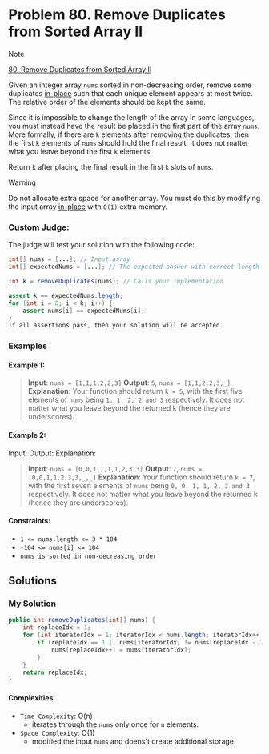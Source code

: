 # Problem 80. Remove Duplicates from Sorted Array II

> [!NOTE]
> [80. Remove Duplicates from Sorted Array II](https://leetcode.com/problems/remove-duplicates-from-sorted-array-ii/description/?envType=study-plan-v2&envId=top-interview-150)

Given an integer array `nums` sorted in non-decreasing order, remove some duplicates [in-place](https://en.wikipedia.org/wiki/In-place_algorithm) such that each unique element appears at most twice. The relative order of the elements should be kept the same.

Since it is impossible to change the length of the array in some languages, you must instead have the result be placed in the first part of the array `nums`. More formally, if there are `k` elements after removing the duplicates, then the first `k` elements of `nums` should hold the final result. It does not matter what you leave beyond the first `k` elements.

Return `k` after placing the final result in the first `k` slots of `nums`.

> [!WARNING]
> Do not allocate extra space for another array.
> You must do this by modifying the input array [in-place](https://en.wikipedia.org/wiki/In-place_algorithm) with `O(1)` extra memory.

### Custom Judge:

The judge will test your solution with the following code:

```java
int[] nums = [...]; // Input array
int[] expectedNums = [...]; // The expected answer with correct length

int k = removeDuplicates(nums); // Calls your implementation

assert k == expectedNums.length;
for (int i = 0; i < k; i++) {
    assert nums[i] == expectedNums[i];
}
If all assertions pass, then your solution will be accepted.
```

### Examples

#### Example 1:

> **Input**: `nums = [1,1,1,2,2,3]`
> **Output**: `5`, `nums = [1,1,2,2,3,_]`
> **Explanation**: Your function should return `k = 5`, with the first five elements of `nums` being `1, 1, 2, 2 and 3` respectively. It does not matter what you leave beyond the returned k (hence they are underscores).

#### Example 2:

Input: 
Output: 
Explanation: 

> **Input**: `nums = [0,0,1,1,1,1,2,3,3]`
> **Output**: `7`, `nums = [0,0,1,1,2,3,3,_,_]`
> **Explanation**: Your function should return `k = 7`, with the first seven elements of `nums` being `0, 0, 1, 1, 2, 3 and 3` respectively. It does not matter what you leave beyond the returned k (hence they are underscores).

#### Constraints:

- `1 <= nums.length <= 3 * 104`
- `-104 <= nums[i] <= 104`
- `nums is sorted in non-decreasing order`

## Solutions

### My Solution

```java
public int removeDuplicates(int[] nums) {
    int replaceIdx = 1;
    for (int iteratorIdx = 1; iteratorIdx < nums.length; iteratorIdx++) {
        if (replaceIdx == 1 || nums[iteratorIdx] != nums[replaceIdx - 2]) {
            nums[replaceIdx++] = nums[iteratorIdx];
        }
    }
    return replaceIdx;
}
```

#### Complexities

- `Time Complexity`: O(n)
    - iterates through the `nums` only once for `n` elements.
- `Space Complexity`: O(1)
    - modified the input `nums` and doens't create additional storage.
